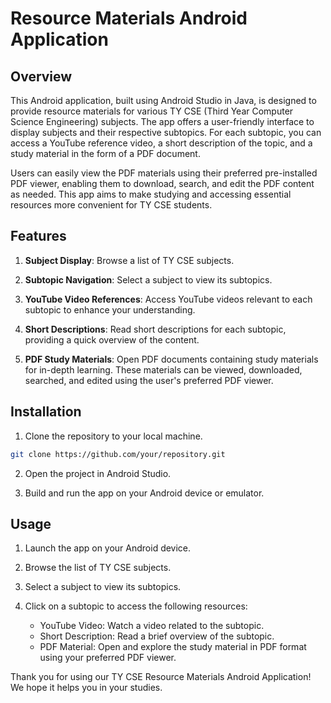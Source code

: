 # Resource Materials Android Application

## Overview
This Android application, built using Android Studio in Java, is designed to provide resource materials for various TY CSE (Third Year Computer Science Engineering) subjects. The app offers a user-friendly interface to display subjects and their respective subtopics. For each subtopic, you can access a YouTube reference video, a short description of the topic, and a study material in the form of a PDF document.

Users can easily view the PDF materials using their preferred pre-installed PDF viewer, enabling them to download, search, and edit the PDF content as needed. This app aims to make studying and accessing essential resources more convenient for TY CSE students.

## Features
1. **Subject Display**: Browse a list of TY CSE subjects.

2. **Subtopic Navigation**: Select a subject to view its subtopics.

3. **YouTube Video References**: Access YouTube videos relevant to each subtopic to enhance your understanding.

4. **Short Descriptions**: Read short descriptions for each subtopic, providing a quick overview of the content.

5. **PDF Study Materials**: Open PDF documents containing study materials for in-depth learning. These materials can be viewed, downloaded, searched, and edited using the user's preferred PDF viewer.

## Installation
1. Clone the repository to your local machine.

```bash
git clone https://github.com/your/repository.git
```

2. Open the project in Android Studio.

3. Build and run the app on your Android device or emulator.

## Usage
1. Launch the app on your Android device.

2. Browse the list of TY CSE subjects.

3. Select a subject to view its subtopics.

4. Click on a subtopic to access the following resources:
   - YouTube Video: Watch a video related to the subtopic.
   - Short Description: Read a brief overview of the subtopic.
   - PDF Material: Open and explore the study material in PDF format using your preferred PDF viewer.


Thank you for using our TY CSE Resource Materials Android Application! We hope it helps you in your studies.
